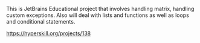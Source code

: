 This is JetBrains Educational project that involves handling matrix, handling custom exceptions. 
Also will deal with lists and functions as well as loops and conditional statements.

https://hyperskill.org/projects/138
